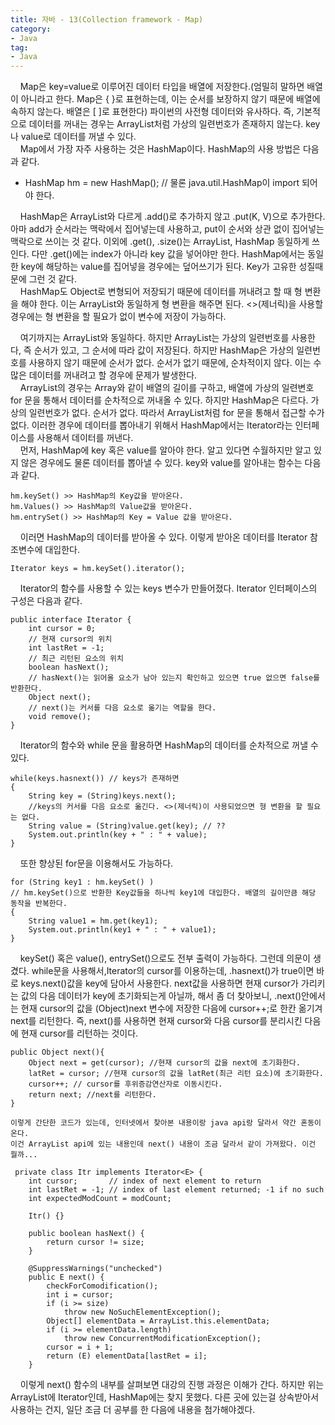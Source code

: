 ```yaml
---
title: 자바 - 13(Collection framework - Map)
category:
- Java
tag:
- Java
---
```


&nbsp;&nbsp;&nbsp;&nbsp;Map은 key=value로 이루어진 데이터 타입을 배열에 저장한다.(엄밀히 말하면 배열이 아니라고 한다. Map은 { }로 표현하는데, 이는 순서를 보장하지 않기 때문에 배열에 속하지 않는다. 배열은 [ ]로 표현한다) 파이썬의 사전형 데이터와 유사하다. 즉, 기본적으로 데이터를 꺼내는 경우는 ArrayList처럼 가상의 일련번호가 존재하지 않는다. key나 value로 데이터를 꺼낼 수 있다.       
&nbsp;&nbsp;&nbsp;&nbsp;Map에서 가장 자주 사용하는 것은 HashMap이다. HashMap의 사용 방법은 다음과 같다.

 - HashMap hm = new HashMap(); // 물론 java.util.HashMap이 import 되어야 한다.

&nbsp;&nbsp;&nbsp;&nbsp;HashMap은 ArrayList와 다르게 .add()로 추가하지 않고 .put(K, V)으로 추가한다. 아마 add가 순서라는 맥락에서 집어넣는데 사용하고,  put이 순서와 상관 없이 집어넣는 맥락으로 쓰이는 것 같다. 이외에 .get(), .size()는 ArrayList, HashMap 동일하게 쓰인다. 다만 .get()에는 index가 아니라 key 값을 넣어야만 한다.
HashMap에서는 동일한 key에 해당하는 value를 집어넣을 경우에는 덮어쓰기가 된다. Key가 고유한 성질때문에 그런 것 같다.    
&nbsp;&nbsp;&nbsp;&nbsp;HashMap도 Object로 변형되어 저장되기 때문에 데이터를 꺼내려고 할 때 형 변환을 해야 한다. 이는 ArrayList와 동일하게 형 변환을 해주면 된다. <>(제너릭)을 사용할 경우에는 형 변환을 할 필요가 없이 변수에 저장이 가능하다. 

&nbsp;&nbsp;&nbsp;&nbsp;여기까지는 ArrayList와 동일하다. 하지만 ArrayList는 가상의 일련번호를 사용한다, 즉 순서가 있고, 그 순서에 따라 값이 저장된다. 하지만 HashMap은 가상의 일련번호를 사용하지 않기 때문에 순서가 없다. 순서가 없기 때문에, 순차적이지 않다. 이는 수많은 데이터를 꺼내려고 할 경우에 문제가 발생한다.    
&nbsp;&nbsp;&nbsp;&nbsp;ArrayList의 경우는 Array와 같이 배열의 길이를 구하고, 배열에 가상의 일련변호 for 문을 통해서 데이터를 순차적으로 꺼내올 수 있다. 하지만 HashMap은 다르다. 가상의 일련번호가 없다. 순서가 없다. 따라서 ArrayList처럼 for 문을 통해서 접근할 수가 없다. 이러한 경우에 데이터를 뽑아내기 위해서 HashMap에서는 Iterator라는 인터페이스를 사용해서 데이터를 꺼낸다.  
&nbsp;&nbsp;&nbsp;&nbsp;먼저, HashMap에 key 혹은 value를 알아야 한다. 알고 있다면 수월하지만 알고 있지 않은 경우에도 물론 데이터를 뽑아낼 수 있다. key와 value를 알아내는 함수는 다음과 같다.   

    hm.keySet() >> HashMap의 Key값을 받아온다.
    hm.Values() >> HashMap의 Value값을 받아온다.
    hm.entrySet() >> HashMap의 Key = Value 값을 받아온다.

&nbsp;&nbsp;&nbsp;&nbsp;이러면 HashMap의 데이터를 받아올 수 있다. 이렇게 받아온 데이터를 Iterator 참조변수에 대입한다.  

    Iterator keys = hm.keySet().iterator();

&nbsp;&nbsp;&nbsp;&nbsp;Iterator의 함수를 사용할 수 있는 keys 변수가 만들어졌다. Iterator 인터페이스의 구성은 다음과 같다.

    public interface Iterator {
        int cursor = 0; 
        // 현재 cursor의 위치
        int lastRet = -1;
        // 최근 리턴된 요소의 위치
        boolean hasNext();
        // hasNext()는 읽어올 요소가 남아 있는지 확인하고 있으면 true 없으면 false를 반환한다.
        Object next();
        // next()는 커서를 다음 요소로 옮기는 역할을 한다.
        void remove();
    }

&nbsp;&nbsp;&nbsp;&nbsp;Iterator의 함수와 while 문을 활용하면 HashMap의 데이터를 순차적으로 꺼낼 수 있다.

    while(keys.hasnext()) // keys가 존재하면
    {
        String key = (String)keys.next();
        //keys의 커서를 다음 요소로 옮긴다. <>(제너릭)이 사용되었으면 형 변환을 할 필요는 없다.
        String value = (String)value.get(key); // ??
        System.out.println(key + " : " + value);
    }

&nbsp;&nbsp;&nbsp;&nbsp;또한 향상된 for문을 이용해서도 가능하다.

    for (String key1 : hm.keySet() )
    // hm.keySet()으로 반환한 Key값들을 하나씩 key1에 대입한다. 배열의 길이만큼 해당 동작을 반복한다.
    {
        String value1 = hm.get(key1);
        System.out.println(key1 + " : " + value1);
    }

&nbsp;&nbsp;&nbsp;&nbsp;keySet() 혹은 value(), entrySet()으로도 전부 출력이 가능하다. 그런데 의문이 생겼다. while문을 사용해서,Iterator의 cursor를 이용하는데, .hasnext()가 true이면 바로 keys.next()값을 key에 담아서 사용한다. next값을 사용하면 현재 cursor가 가리키는 값의 다음 데이터가 key에 초기화되는게 아닐까, 해서 좀 더 찾아보니, .next()안에서는 현재 cursor의 값을 (Object)next 변수에 저장한 다음에 cursor++;로 한칸 옮기겨 next를 리턴한다. 즉, next()를 사용하면 현재 cursor와 다음 cursor를 분리시킨 다음에 현재 cursor를 리턴하는 것이다.  

    public Object next(){
        Object next = get(cursor); //현재 cursor의 값을 next에 초기화한다.
        latRet = cursor; //현재 cursor의 값을 latRet(최근 리턴 요소)에 초기화한다.
        cursor++; // cursor를 후위증감연산자로 이동시킨다.
        return next; //next를 리턴한다.
    }
    
    이렇게 간단한 코드가 있는데, 인터넷에서 찾아본 내용이랑 java api랑 달라서 약간 혼동이 온다.
    이건 ArrayList api에 있는 내용인데 next() 내용이 조금 달라서 같이 가져왔다. 이건 뭘까...

     private class Itr implements Iterator<E> {
        int cursor;       // index of next element to return
        int lastRet = -1; // index of last element returned; -1 if no such
        int expectedModCount = modCount;

        Itr() {}

        public boolean hasNext() {
            return cursor != size;
        }

        @SuppressWarnings("unchecked")
        public E next() {
            checkForComodification();
            int i = cursor;
            if (i >= size)
                throw new NoSuchElementException();
            Object[] elementData = ArrayList.this.elementData;
            if (i >= elementData.length)
                throw new ConcurrentModificationException();
            cursor = i + 1;
            return (E) elementData[lastRet = i];
        }

&nbsp;&nbsp;&nbsp;&nbsp;이렇게 next() 함수의 내부를 살펴보면 대강의 진행 과정은 이해가 간다. 하지만 위는 ArrayList에 Iterator인데, HashMap에는 찾지 못했다. 다른 곳에 있는걸 상속받아서 사용하는 건지, 일단 조금 더 공부를 한 다음에 내용을 첨가해야겠다.